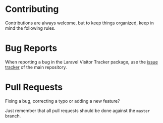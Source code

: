 # Contributing

Contributions are always welcome, but to keep things organized, keep in mind the following rules.

# Bug Reports

When reporting a bug in the Laravel Visitor Tracker package, use the [issue tracker](https://github.com/iconscout/laravel-tracker-elasticsearch/issues) of the main repository.

# Pull Requests

Fixing a bug, correcting a typo or adding a new feature?

Just remember that all pull requests should be done against the `master` branch.
